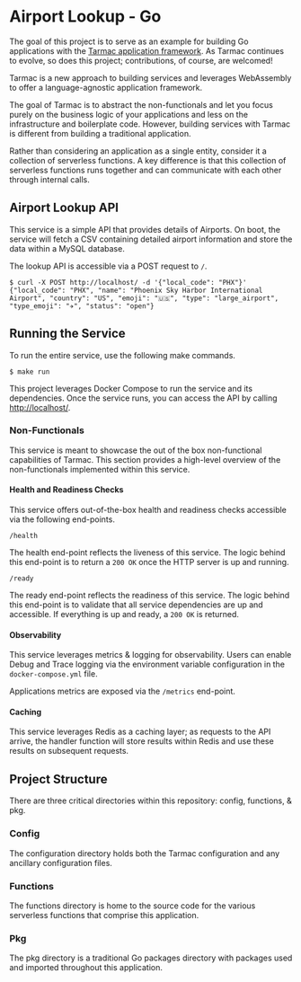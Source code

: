 # Airport Lookup - Go

The goal of this project is to serve as an example for building Go applications with the 
[Tarmac application framework](https://github.com/tarmac-project/tarmac). As Tarmac 
continues to evolve, so does this project; contributions, of course, are welcomed!

Tarmac is a new approach to building services and leverages WebAssembly to offer a language-agnostic application 
framework.

The goal of Tarmac is to abstract the non-functionals and let you focus purely on the business logic of your 
applications and less on the infrastructure and boilerplate code. However, building services with Tarmac is different 
from building a traditional application.

Rather than considering an application as a single entity, consider it a collection of serverless functions. A key 
difference is that this collection of serverless functions runs together and can communicate with each other through 
internal calls.

## Airport Lookup API

This service is a simple API that provides details of Airports. On boot, the service will fetch a CSV containing
detailed airport information and store the data within a MySQL database.

The lookup API is accessible via a POST request to `/`.

```console
$ curl -X POST http://localhost/ -d '{"local_code": "PHX"}' 
{"local_code": "PHX", "name": "Phoenix Sky Harbor International Airport", "country": "US", "emoji": "🇺🇸", "type": "large_airport", "type_emoji": "✈️", "status": "open"}
```

## Running the Service

To run the entire service, use the following make commands.

```console
$ make run
```

This project leverages Docker Compose to run the service and its dependencies. Once the service runs, you can access 
the API by calling <http://localhost/>.

### Non-Functionals

This service is meant to showcase the out of the box non-functional capabilities of Tarmac. This section provides a
high-level overview of the non-functionals implemented within this service.

#### Health and Readiness Checks

This service offers out-of-the-box health and readiness checks accessible via the following end-points.

`/health`

The health end-point reflects the liveness of this service. The logic behind this end-point is to return a `200 OK` once 
the HTTP server is up and running.

`/ready`

The ready end-point reflects the readiness of this service. The logic behind this end-point is to validate that all 
service dependencies are up and accessible. If everything is up and ready, a `200 OK` is returned.

#### Observability

This service leverages metrics & logging for observability. Users can enable Debug and Trace logging via the 
environment variable configuration in the `docker-compose.yml` file.

Applications metrics are exposed via the `/metrics` end-point.

#### Caching

This service leverages Redis as a caching layer; as requests to the API arrive, the handler function will store 
results within Redis and use these results on subsequent requests.

## Project Structure

There are three critical directories within this repository: config, functions, & pkg.

### Config

The configuration directory holds both the Tarmac configuration and any ancillary configuration files.

### Functions

The functions directory is home to the source code for the various serverless functions that comprise this application. 

### Pkg

The pkg directory is a traditional Go packages directory with packages used and imported throughout this application.
